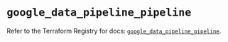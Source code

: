 # `google_data_pipeline_pipeline`

Refer to the Terraform Registry for docs: [`google_data_pipeline_pipeline`](https://registry.terraform.io/providers/hashicorp/google/5.43.0/docs/resources/data_pipeline_pipeline).

